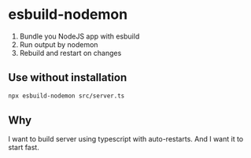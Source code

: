 # esbuild-nodemon

1. Bundle you NodeJS app with esbuild
2. Run output by nodemon
3. Rebuild and restart on changes

## Use without installation

```bash
npx esbuild-nodemon src/server.ts
```

## Why

I want to build server using typescript with auto-restarts.
And I want it to start fast.

